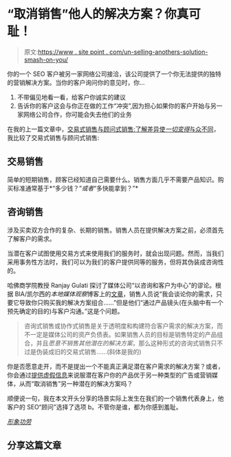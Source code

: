# “取消销售”他人的解决方案？你真可耻！

> 原文:[https://www . site point . com/un-selling-anothers-solution-smash-on-you/](https://www.sitepoint.com/un-selling-anothers-solution-shame-on-you/)

你的一个 SEO 客户被另一家网络公司接洽，该公司提供了一个你无法提供的独特的营销解决方案。当你的客户询问你的意见时，你…

1.  不带偏见地看一看，给客户你诚实的建议
2.  告诉你的客户这会与你正在做的工作“冲突”,因为担心如果你的客户开始与另一家网络公司合作，你可能会失去他们的业务

在我的上一篇文章中，[交易式销售与顾问式销售:了解差异使*一切变得*与众不同](https://www.sitepoint.com/transactional-vs-consultative-selling-knowing-the-difference-makes-all-the-difference/ "Transactional vs. Consultative Selling: Knowing the Difference Makes All the Difference")，我比较了交易式销售与顾问式销售:

## 交易销售

简单的短期销售，顾客已经知道自己需要什么。销售方面几乎不需要产品知识。购买标准通常基于*“多少钱？”*或者*“多快能拿到？”*

## 咨询销售

涉及买卖双方合作的复杂、长期的销售。销售人员在提供解决方案之前，必须首先了解客户的需求。

当潜在客户试图使用交易方式来使用我们的服务时，就会出现问题。然而，当我们采用事务性方法时，我们可以为我们的客户提供同等的服务，但将其伪装成咨询性的。

哈佛商学院教授 Ranjay Gulati 探讨了媒体公司“以咨询和客户为中心”的谬论。根据 BIA/凯尔西的*本地媒体观察*博客上的[文章](http://blog.kelseygroup.com/index.php/2010/01/25/consultative-selling-reality-or-local-media-fantasy/ "Consultative Selling: Reality or Local Media Fantasy?")，销售人员说“我会谈论你的需求，只要它导致你只购买我的解决方案组合……”但是他们“通过产品镜头(在头脑中有一个预先确定的目的)与客户沟通。”这是个问题。

> 咨询式销售或协作式销售是关于透明度和构建符合客户需求的解决方案，而不一定是媒体公司的资产负债表。如果销售人员的目标是销售特定的产品组合，并且*愿意不销售其他潜在的解决方案*，那么这种形式的咨询式销售只不过是伪装成旧的交易式销售……(斜体是我的)

你是否愿意走开，而不是提出一个不能真正满足潜在客户需求的解决方案？或者，你会通过[提供虚假信息](https://www.sitepoint.com/why-marketing-is-like-a-box-of-chocolates/ "Why Marketing is Like a Box of Chocolates")来说服潜在客户你的产品优于另一种类型的广告或营销媒体，从而“取消销售”另一种潜在的解决方案吗？

顺便说一句，我在本文开头分享的场景实际上发生在我们的一个销售代表身上，他客户的 SEO“顾问”选择了选项 b。不管你是谁，都为你感到羞耻。

*[形象功劳](http://www.sxc.hu/profile/jfg)*

## 分享这篇文章